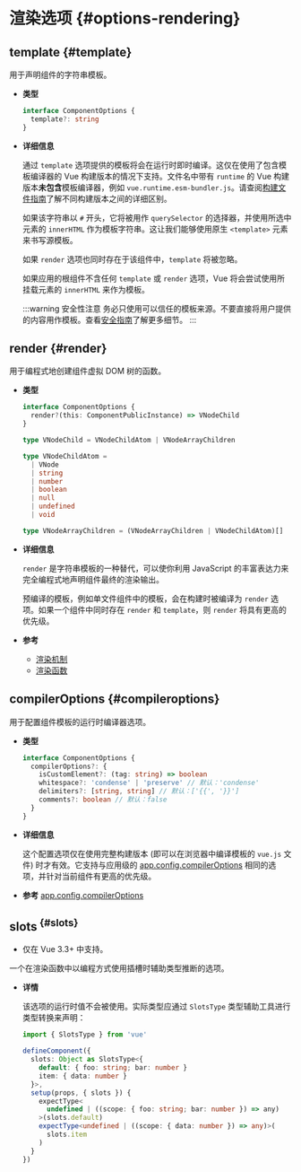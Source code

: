 # 渲染选项 {#options-rendering}

## template {#template}

用于声明组件的字符串模板。

- **类型**

  ```ts
  interface ComponentOptions {
    template?: string
  }
  ```

- **详细信息**

  通过 `template` 选项提供的模板将会在运行时即时编译。这仅在使用了包含模板编译器的 Vue 构建版本的情况下支持。文件名中带有 `runtime` 的 Vue 构建版本**未包含**模板编译器，例如 `vue.runtime.esm-bundler.js`。请查阅[构建文件指南](https://github.com/vuejs/core/tree/main/packages/vue#which-dist-file-to-use)了解不同构建版本之间的详细区别。

  如果该字符串以 `#` 开头，它将被用作 `querySelector` 的选择器，并使用所选中元素的 `innerHTML` 作为模板字符串。这让我们能够使用原生 `<template>` 元素来书写源模板。

  如果 `render` 选项也同时存在于该组件中，`template` 将被忽略。

  如果应用的根组件不含任何 `template` 或 `render` 选项，Vue 将会尝试使用所挂载元素的 `innerHTML` 来作为模板。

  :::warning 安全性注意
  务必只使用可以信任的模板来源。不要直接将用户提供的内容用作模板。查看[安全指南](/guide/best-practices/security#rule-no-1-never-use-non-trusted-templates)了解更多细节。
  :::

## render {#render}

用于编程式地创建组件虚拟 DOM 树的函数。

- **类型**

  ```ts
  interface ComponentOptions {
    render?(this: ComponentPublicInstance) => VNodeChild
  }

  type VNodeChild = VNodeChildAtom | VNodeArrayChildren

  type VNodeChildAtom =
    | VNode
    | string
    | number
    | boolean
    | null
    | undefined
    | void

  type VNodeArrayChildren = (VNodeArrayChildren | VNodeChildAtom)[]
  ```

- **详细信息**

  `render` 是字符串模板的一种替代，可以使你利用 JavaScript 的丰富表达力来完全编程式地声明组件最终的渲染输出。

  预编译的模板，例如单文件组件中的模板，会在构建时被编译为 `render` 选项。如果一个组件中同时存在 `render` 和 `template`，则 `render` 将具有更高的优先级。

- **参考**
  - [渲染机制](/guide/extras/rendering-mechanism)
  - [渲染函数](/guide/extras/render-function)

## compilerOptions {#compileroptions}

用于配置组件模板的运行时编译器选项。

- **类型**

  ```ts
  interface ComponentOptions {
    compilerOptions?: {
      isCustomElement?: (tag: string) => boolean
      whitespace?: 'condense' | 'preserve' // 默认：'condense'
      delimiters?: [string, string] // 默认：['{{', '}}']
      comments?: boolean // 默认：false
    }
  }
  ```

- **详细信息**

  这个配置选项仅在使用完整构建版本 (即可以在浏览器中编译模板的 `vue.js` 文件) 时才有效。它支持与应用级的 [app.config.compilerOptions](/api/application#app-config-compileroptions) 相同的选项，并针对当前组件有更高的优先级。

- **参考** [app.config.compilerOptions](/api/application#app-config-compileroptions)

## slots<sup class="vt-badge ts"/> {#slots}

- 仅在 Vue 3.3+ 中支持。

一个在渲染函数中以编程方式使用插槽时辅助类型推断的选项。

- **详情**

  该选项的运行时值不会被使用。实际类型应通过 `SlotsType` 类型辅助工具进行类型转换来声明：

  ```ts
  import { SlotsType } from 'vue'

  defineComponent({
    slots: Object as SlotsType<{
      default: { foo: string; bar: number }
      item: { data: number }
    }>,
    setup(props, { slots }) {
      expectType<
        undefined | ((scope: { foo: string; bar: number }) => any)
      >(slots.default)
      expectType<undefined | ((scope: { data: number }) => any)>(
        slots.item
      )
    }
  })
  ```

